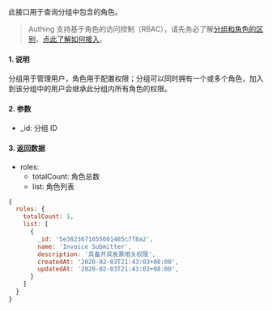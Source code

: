 此接口用于查询分组中包含的角色。

> Authing 支持基于角色的访问控制（RBAC），请先务必了解[分组和角色的区别](https://docs.authing.cn/authing/authorization/authorization/rbac#fen-zu-vs-quan-xian)，[点此了解如何接入](https://docs.authing.cn/authing/authorization/intergrate-rbac)。

#### 1. 说明

分组用于管理用户，角色用于配置权限；分组可以同时拥有一个或多个角色，加入到该分组中的用户会继承此分组内所有角色的权限。

#### 2. 参数

* _id: 分组 ID

#### 3. 返回数据

* roles:
  * totalCount: 角色总数
  * list: 角色列表

```javascript
{
  roles: {
    totalCount: 1,
    list: [
      {
        _id: '5e3823671655601485c7f8a2',
        name: 'Invoice Submitter',
        description: '具备开具发票相关权限',
        createdAt: '2020-02-03T21:43:03+08:00',
        updatedAt: '2020-02-03T21:43:03+08:00',
      } 
    ]
  }
}
```
